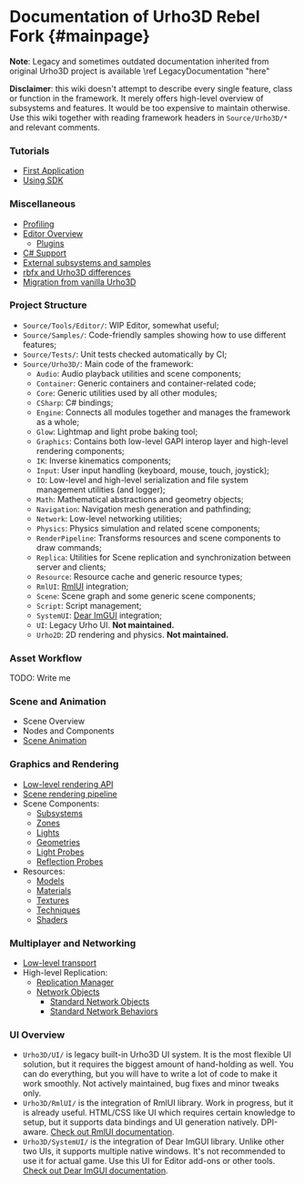 Documentation of Urho3D Rebel Fork {#mainpage}
==================================

**Note**: Legacy and sometimes outdated documentation inherited from original Urho3D project is available \ref LegacyDocumentation "here"

**Disclaimer**: this wiki doesn't attempt to describe every single feature, class or function in the framework.
It merely offers high-level overview of subsystems and features.
It would be too expensive to maintain otherwise.
Use this wiki together with reading framework headers in `Source/Urho3D/*` and relevant comments.

### Tutorials

* [First Application](First-Application.md)
* [Using SDK](Using-SDK.md)

### Miscellaneous

* [Profiling](Profiling.md)
* [Editor Overview](Editor.md)
    * [Plugins](Plugins.md)
* [C# Support](C#-support.md)
* [External subsystems and samples](External-subsystems-and-samples.md)
* [rbfx and Urho3D differences](rbfx-and-Urho3D-differences.md)
* [Migration from vanilla Urho3D](Migration-from-vanilla-Urho3D.md)

### Project Structure

* `Source/Tools/Editor/`: WIP Editor, somewhat useful;
* `Source/Samples/`: Code-friendly samples showing how to use different features;
* `Source/Tests/`: Unit tests checked automatically by CI;
* `Source/Urho3D/`: Main code of the framework:
    * `Audio`: Audio playback utilities and scene components;
    * `Container`: Generic containers and container-related code;
    * `Core`: Generic utilities used by all other modules;
    * `CSharp`: C# bindings;
    * `Engine`: Connects all modules together and manages the framework as a whole;
    * `Glow`: Lightmap and light probe baking tool;
    * `Graphics`: Contains both low-level GAPI interop layer and high-level rendering components;
    * `IK`: Inverse kinematics components;
    * `Input`: User input handling (keyboard, mouse, touch, joystick);
    * `IO`: Low-level and high-level serialization and file system management utilities (and logger);
    * `Math`: Mathematical abstractions and geometry objects;
    * `Navigation`: Navigation mesh generation and pathfinding;
    * `Network`: Low-level networking utilities;
    * `Physics`: Physics simulation and related scene components;
    * `RenderPipeline`: Transforms resources and scene components to draw commands;
    * `Replica`: Utilities for Scene replication and synchronization between server and clients;
    * `Resource`: Resource cache and generic resource types;
    * `RmlUI`: [RmlUI](https://github.com/mikke89/RmlUi) integration;
    * `Scene`: Scene graph and some generic scene components;
    * `Script`: Script management;
    * `SystemUI`: [Dear ImGUI](https://github.com/ocornut/imgui) integration;
    * `UI`: Legacy Urho UI. **Not maintained.**
    * `Urho2D`: 2D rendering and physics. **Not maintained.**

### Asset Workflow

TODO: Write me

### Scene and Animation

* Scene Overview
* Nodes and Components
* [Scene Animation](Scene-Animation.md)

### Graphics and Rendering

* [Low-level rendering API](Low-level-Rendering-API.md)
* [Scene rendering pipeline](Scene-Rendering-Pipeline.md)
* Scene Components:
    * [Subsystems](Scene-Rendering-Subsystems.md)
    * [Zones](Rendering-Zones.md)
    * [Lights](Rendering-Lights.md)
    * [Geometries](Rendering-Geometries.md)
    * [Light Probes](Rendering-Light-Probes.md)
    * [Reflection Probes](Rendering-Reflection-Probes.md)
* Resources:
    * [Models](Model-Resources.md)
    * [Materials](Material-Resources.md)
    * [Textures](Texture-Resources.md)
    * [Techniques](Rendering-Techniques.md)
    * [Shaders](Rendering-Shaders.md)

### Multiplayer and Networking

* [Low-level transport](Low-level-Transport.md)
* High-level Replication:
    * [Replication Manager](Replication-Manager.md)
    * [Network Objects](Network-Objects.md)
        * [Standard Network Objects](Standard-Network-Objects.md)
        * [Standard Network Behaviors](Standard-Network-Behaviors.md)

### UI Overview

* `Urho3D/UI/` is legacy built-in Urho3D UI system. It is the most flexible UI solution, but it requires the biggest amount of hand-holding as well. You can do everything, but you will have to write a lot of code to make it work smoothly. Not actively maintained, bug fixes and minor tweaks only.
* `Urho3D/RmlUI/` is the integration of RmlUI library. Work in progress, but it is already useful. HTML/CSS like UI which requires certain knowledge to setup, but it supports data bindings and UI generation natively. DPI-aware. [Check out RmlUI documentation](https://mikke89.github.io/RmlUiDoc/).
* `Urho3D/SystemUI/` is the integration of Dear ImGUI library. Unlike other two UIs, it supports multiple native windows. It's not recommended to use it for actual game. Use this UI for Editor add-ons or other tools. [Check out Dear ImGUI documentation](https://github.com/ocornut/imgui/wiki).
